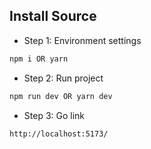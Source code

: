 ## Install Source
- Step 1: Environment settings
  
```bash
npm i OR yarn
```

- Step 2: Run project
  
```bash
npm run dev OR yarn dev
```

- Step 3: Go link
```bash
http://localhost:5173/
```

